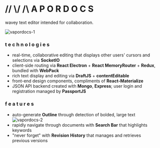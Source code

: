 # // \\/ /\ A P O R D O C S
wavey text editor intended for collaboration.

![vapordocs-1](https://gifs.com/gif/part1-OyyRLY)

### t e c h n o l o g i e s
- real-time, collaborative editing that displays other users' cursors and selections via **SocketIO**
- client-side routing via **React Electron** + **React MemoryRouter** + **Redux**, bundled with **WebPack**
- rich text display and editing via **DraftJS** + **contentEditable**
- front-end design components, compliments of **React-Materialize**
- JSON API backend created with **Mongo**, **Express**; user login and registration managed by **PassportJS**

### f e a t u r e s
- auto-generate **Outline** through detection of bolded, large text
![vapordocs-2](https://gifs.com/gif/vapordocs-2-4RRJVV)
- rapidly navigate through documents with **Search Bar** that highlights keywords
- "never forget" with **Revision History** that manages and retrieves previous versions

